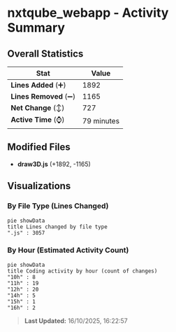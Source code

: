 # nxtqube_webapp - Activity Summary 

## Overall Statistics

| Stat                   | Value                                                             |
| ---------------------- | ----------------------------------------------------------------- |
| **Lines Added** (➕)   | 1892                                          |
| **Lines Removed** (➖) | 1165                                        |
| **Net Change** (↕)    | 727                |
| **Active Time** (⌚)   | 79 minutes |


## Modified Files
- **draw3D.js** (+1892, -1165)

## Visualizations

### By File Type (Lines Changed)

```mermaid
pie showData
title Lines changed by file type
".js" : 3057
```

### By Hour (Estimated Activity Count)

```mermaid
pie showData
title Coding activity by hour (count of changes)
"10h" : 8
"11h" : 19
"12h" : 20
"14h" : 5
"15h" : 1
"16h" : 2
```


> **Last Updated:** 16/10/2025, 16:22:57